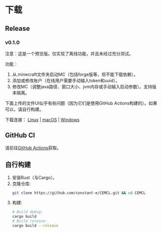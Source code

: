 # 下载

## Release
### v0.1.0
注意：这是一个预览版。仅实现了离线功能，并且未经过充分测试。

功能：
1. 从.minecraft文件夹启动MC（包括forge版等，但不能下载依赖）。
2. 添加或修改账户（在线用户需要手动输入token和uuid）。
3. 修改MC（调整java路径、窗口大小、jvm内存或手动输入启动参数）。支持版本隔离。

下面上传的文件UI似乎有些问题（因为它们是使用GitHub Actions构建的）。如果可以，请自行构建。

下载连接：
[Linux](https://github.com/constant-e/CEMCL/releases/download/v0.1.0/cemcl-0.1.0-linux-x86_64) |
[macOS](https://github.com/constant-e/CEMCL/releases/download/v0.1.0/cemcl-0.1.0-macos-x86_64) |
[Windows](https://github.com/constant-e/CEMCL/releases/download/v0.1.0/cemcl-0.1.0-windows-x86_64.exe)

## GitHub CI
请前往[GitHub Actions](https://github.com/constant-e/CEMCL/actions)获取。

## 自行构建
1. 安装Rust（与Cargo）。
2. 克隆仓库:
   ```sh
   git clone https://github.com/constant-e/CEMCL.git && cd CEMCL
   ```
3. 构建:
   ```sh
   # Build debug:
   cargo build
   # Build release:
   cargo build --release
   ```
